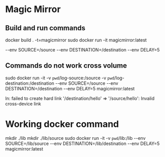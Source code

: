# Magic Mirror
## Build and run commands
docker build . -t=magicmirror
sudo docker run -it magicmirror:latest

--env SOURCE=/source --env DESTINATION=/destination --env DELAY=5

## Commands do not work cross volume
sudo docker run -it -v `pwd`/log-source:/source -v `pwd`/log-destination:/destination --env SOURCE=/source --env DESTINATION=/destination --env DELAY=5 magicmirror:latest

ln: failed to create hard link '/destination/hello' => '/source/hello': Invalid cross-device link

# Working docker command
mkdir ./lib
mkdir ./lib/source
sudo docker run -it -v `pwd`/lib:/lib --env SOURCE=/lib/source --env DESTINATION=/lib/destination --env DELAY=5 magicmirror:latest